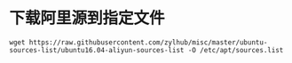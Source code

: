 # 下载阿里源到指定文件

`wget https://raw.githubusercontent.com/zylhub/misc/master/ubuntu-sources-list/ubuntu16.04-aliyun-sources-list -O /etc/apt/sources.list`
